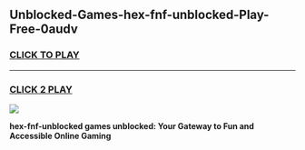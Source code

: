 
## Unblocked-Games-hex-fnf-unblocked-Play-Free-0audv
<h3>
<a href="https://premium76.site?title=hex-fnf-unblocked&ref=23A">CLICK TO PLAY</a></h3>
<hr>

<h3>
<a href="https://premium76.site?title=hex-fnf-unblocked&ref=23A">CLICK 2 PLAY</a>
  
</h3>

<a href="https://premium76.site?title=hex-fnf-unblocked&ref=23A"><img src="https://clearcache.store/games.png"></a>


**hex-fnf-unblocked games unblocked: Your Gateway to Fun and Accessible Online Gaming**

